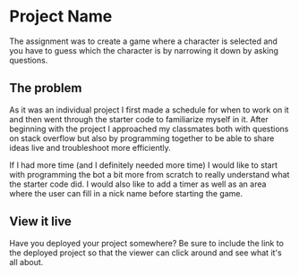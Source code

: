 # Project Name

The assignment was to create a game where a character is selected and you have to guess which the character is by narrowing it down by asking questions.

## The problem

As it was an individual project I first made a schedule for when to work on it and then went through the starter code to familiarize myself in it.
After beginning with the project I approached my classmates both with questions on stack overflow but also by programming together to be able to share ideas live and troubleshoot more efficiently.

If I had more time (and I definitely needed more time) I would like to start with programming the bot a bit more from scratch to really understand what the starter code did.
I would also like to add a timer as well as an area where the user can fill in a nick name before starting the game. 

## View it live

Have you deployed your project somewhere? Be sure to include the link to the deployed project so that the viewer can click around and see what it's all about.

